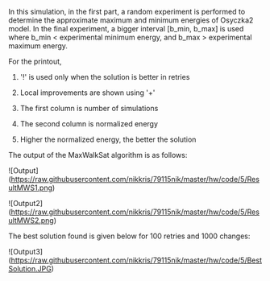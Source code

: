 
In this simulation, in the first part, a random experiment is performed to determine the approximate maximum and minimum energies of Osyczka2 model. In the final experiment, a bigger interval [b_min, b_max] is used where b_min < experimental minimum energy, and b_max > experimental maximum energy.

For the printout, 
1. '!' is used only when the solution is better in retries

2. Local improvements are shown using '+' 


4. The first column is number of simulations

5. The second column is normalized energy

6. Higher the normalized energy, the better the solution


The output of the MaxWalkSat algorithm is as follows:

![Output] (https://raw.githubusercontent.com/nikkris/79115nik/master/hw/code/5/ResultMWS1.png)

![Output2] (https://raw.githubusercontent.com/nikkris/79115nik/master/hw/code/5/ResultMWS2.png)

The best solution found is given below for 100 retries and 1000 changes:

![Output3] (https://raw.githubusercontent.com/nikkris/79115nik/master/hw/code/5/BestSolution.JPG)